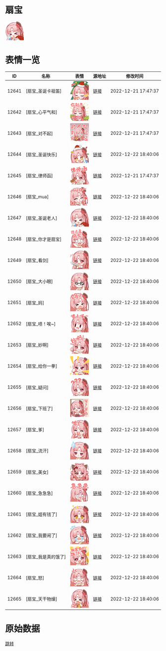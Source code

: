 # 扇宝

<img src="./cover.png" height="60" alt="cover" />

# 表情一览

|ID|名称|表情|源地址|修改时间|
|----|----|----|----|----|
|12641|[扇宝_圣诞卡祖笛]|<img src="./pic/012641_%5B扇宝_圣诞卡祖笛%5D.png" height="60" alt="圣诞卡祖笛"/>|[链接](https://i0.hdslb.com/bfs/garb/item/d894ad8a3918273c182ed421981afaaf119f6f05.png)|2022-12-21 17:47:37|
|12642|[扇宝_心平气和]|<img src="./pic/012642_%5B扇宝_心平气和%5D.png" height="60" alt="心平气和"/>|[链接](https://i0.hdslb.com/bfs/garb/item/bb5c0c06b20b12747783d5e245ccf097a0dc4a76.png)|2022-12-21 17:47:37|
|12643|[扇宝_对不起]|<img src="./pic/012643_%5B扇宝_对不起%5D.png" height="60" alt="对不起"/>|[链接](https://i0.hdslb.com/bfs/garb/item/82534bc467e4bc9f9edc40abcaa8157119d13494.png)|2022-12-21 17:47:37|
|12644|[扇宝_圣诞快乐]|<img src="./pic/012644_%5B扇宝_圣诞快乐%5D.png" height="60" alt="圣诞快乐"/>|[链接](https://i0.hdslb.com/bfs/garb/item/6e802b025b4f8ad12cd71bc1c0575576c0293d43.png)|2022-12-22 18:40:06|
|12645|[扇宝_律师函]|<img src="./pic/012645_%5B扇宝_律师函%5D.png" height="60" alt="律师函"/>|[链接](https://i0.hdslb.com/bfs/garb/item/dca3861f87e79f38014896cc609a79babb6a3347.png)|2022-12-21 17:47:37|
|12646|[扇宝_mua]|<img src="./pic/012646_%5B扇宝_mua%5D.png" height="60" alt="mua"/>|[链接](https://i0.hdslb.com/bfs/garb/item/494c27d6cbe3c35cf47732d41d8923d6701062f8.png)|2022-12-22 18:40:06|
|12647|[扇宝_圣诞老人]|<img src="./pic/012647_%5B扇宝_圣诞老人%5D.png" height="60" alt="圣诞老人"/>|[链接](https://i0.hdslb.com/bfs/garb/item/5ddd73d23a4f3f01e98b147dfbf54bb0d4bbb537.png)|2022-12-22 18:40:06|
|12648|[扇宝_你才是扇宝]|<img src="./pic/012648_%5B扇宝_你才是扇宝%5D.png" height="60" alt="你才是扇宝"/>|[链接](https://i0.hdslb.com/bfs/garb/item/b922722dcd4d69f6942752ca36fdfef051eb991a.png)|2022-12-22 18:40:06|
|12649|[扇宝_看剑]|<img src="./pic/012649_%5B扇宝_看剑%5D.png" height="60" alt="看剑"/>|[链接](https://i0.hdslb.com/bfs/garb/item/12ac274ef33e9d54399bacf17f5395ef8c175c94.png)|2022-12-22 18:40:06|
|12650|[扇宝_大小眼]|<img src="./pic/012650_%5B扇宝_大小眼%5D.png" height="60" alt="大小眼"/>|[链接](https://i0.hdslb.com/bfs/garb/item/e95faa002dce1b0cec97930a21b6b131a2a33ab3.png)|2022-12-22 18:40:06|
|12651|[扇宝_妈]|<img src="./pic/012651_%5B扇宝_妈%5D.png" height="60" alt="妈"/>|[链接](https://i0.hdslb.com/bfs/garb/item/26df98203f22bc1d2e99d65208fc308434677c3c.png)|2022-12-22 18:40:06|
|12652|[扇宝_啧！唉~]|<img src="./pic/012652_%5B扇宝_啧！唉~%5D.png" height="60" alt="啧！唉~"/>|[链接](https://i0.hdslb.com/bfs/garb/item/d069579b0342f9a3524913083034b57f51efe689.png)|2022-12-22 18:40:06|
|12653|[扇宝_妙啊]|<img src="./pic/012653_%5B扇宝_妙啊%5D.png" height="60" alt="妙啊"/>|[链接](https://i0.hdslb.com/bfs/garb/item/3cb2e07c49b5693f867af79f98bcc7b2fb41772f.png)|2022-12-22 18:40:06|
|12654|[扇宝_给你一拳]|<img src="./pic/012654_%5B扇宝_给你一拳%5D.png" height="60" alt="给你一拳"/>|[链接](https://i0.hdslb.com/bfs/garb/item/cae230be9e45c783e71cf5a3ff52ef310e3ba908.png)|2022-12-22 18:40:06|
|12655|[扇宝_疑问]|<img src="./pic/012655_%5B扇宝_疑问%5D.png" height="60" alt="疑问"/>|[链接](https://i0.hdslb.com/bfs/garb/item/8bf2731092a342e25cd98564750907e66915bfa4.png)|2022-12-22 18:40:06|
|12656|[扇宝_下班了]|<img src="./pic/012656_%5B扇宝_下班了%5D.png" height="60" alt="下班了"/>|[链接](https://i0.hdslb.com/bfs/garb/item/6ec7d7a4cfc55184128e17f2a9b3ce8444ba6453.png)|2022-12-22 18:40:06|
|12657|[扇宝_爹]|<img src="./pic/012657_%5B扇宝_爹%5D.png" height="60" alt="爹"/>|[链接](https://i0.hdslb.com/bfs/garb/item/95d7e44b9c445a1972b98aa10c29a1d6c20d9d98.png)|2022-12-22 18:40:06|
|12658|[扇宝_流汗]|<img src="./pic/012658_%5B扇宝_流汗%5D.png" height="60" alt="流汗"/>|[链接](https://i0.hdslb.com/bfs/garb/item/995c7559f1c44e4c60d75fa9a3252e10ad077fc3.png)|2022-12-22 18:40:06|
|12659|[扇宝_美女]|<img src="./pic/012659_%5B扇宝_美女%5D.png" height="60" alt="美女"/>|[链接](https://i0.hdslb.com/bfs/garb/item/79793d9fd69c52abe26f1a5eb3ba11c6ad00421b.png)|2022-12-22 18:40:06|
|12660|[扇宝_急急急]|<img src="./pic/012660_%5B扇宝_急急急%5D.png" height="60" alt="急急急"/>|[链接](https://i0.hdslb.com/bfs/garb/item/fe1d143df03575fe98b5f34fb69b3e71f27637ba.png)|2022-12-22 18:40:06|
|12661|[扇宝_姐有钱了]|<img src="./pic/012661_%5B扇宝_姐有钱了%5D.png" height="60" alt="姐有钱了"/>|[链接](https://i0.hdslb.com/bfs/garb/item/b417d0661c6ed8011fa83098bd107a444f8191a9.png)|2022-12-22 18:40:06|
|12662|[扇宝_我要闹了]|<img src="./pic/012662_%5B扇宝_我要闹了%5D.png" height="60" alt="我要闹了"/>|[链接](https://i0.hdslb.com/bfs/garb/item/893095edd3edb56fb192795a902a331a0d85e0ab.png)|2022-12-22 18:40:06|
|12663|[扇宝_我是真的饿了]|<img src="./pic/012663_%5B扇宝_我是真的饿了%5D.png" height="60" alt="我是真的饿了"/>|[链接](https://i0.hdslb.com/bfs/garb/item/48790434301ff25b8eeb995a21d87be9f850b3d8.png)|2022-12-22 18:40:06|
|12664|[扇宝_怒]|<img src="./pic/012664_%5B扇宝_怒%5D.png" height="60" alt="怒"/>|[链接](https://i0.hdslb.com/bfs/garb/item/3f22580575ea119a3879a47e73c82617a55326d2.png)|2022-12-22 18:40:06|
|12665|[扇宝_天干物燥]|<img src="./pic/012665_%5B扇宝_天干物燥%5D.png" height="60" alt="天干物燥"/>|[链接](https://i0.hdslb.com/bfs/garb/item/2863251ca2efe0778380ba7d9c5278ed80e30bde.png)|2022-12-22 18:40:06|

# 原始数据

[跳转](./raw.json)


